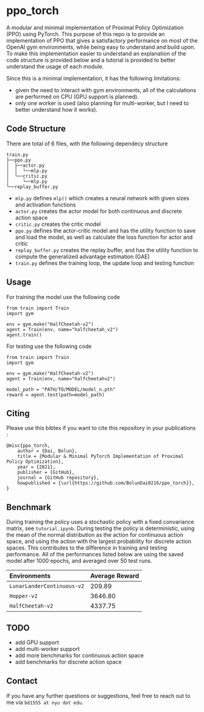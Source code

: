 # ppo_torch
A modular and minimal implementation of Proximal Policy Optimization (PPO) using PyTorch. This purpose of this repo is to provide an implementation of PPO that gives a satisfactory performance on most of the OpenAI gym environments, while being easy to understand and build upon. To make this implementation easier to understand an explanation of the code structure is provided below and a tutorial is provided to better understand the usage of each module.

Since this is a minimal implementation, it has the following limitations:

- given the need to interact with gym environments, all of the calculations are performed on CPU (GPU support is planned).
- only one worker is used (also planning for multi-worker, but I need to better understand how it works).


## Code Structure
There are total of 6 files, with the following dependecy structure

    train.py
    ├──ppo.py
    │  ├──actor.py
    │  │  └──mlp.py
    │  └──critic.py
    │     └──mlp.py
    └──replay_buffer.py

- `mlp.py` defines `mlp()` which creates a neural network with given sizes and activation functions
- `actor.py` creates the actor model for both continuous and discrete action space
- `critic.py` creates the critic model
- `ppo.py` defines the actor-critic model and has the utility function to save and load the model, as well as calculate the loss function for actor and critic
- `replay_buffer.py` creates the replay buffer, and has the utility function to compute the generalized advantage estimation (GAE)
- `train.py` defines the training loop, the update loop and testing function


## Usage
For training the model use the following code
```
from train import Train
import gym

env = gym.make("HalfCheetah-v2")
agent = Train(env, name="halfcheetah_v2")
agent.train()
```

For testing use the following code
```
from train import Train
import gym

env = gym.make("HalfCheetah-v2")
agent = Train(env, name="halfcheetahv2")

model_path = "PATH/TO/MODEL/model_n.pth"
reward = agent.test(path=model_path)
```

## Citing 
Please use this bibtex if you want to cite this repository in your publications :

    @misc{ppo_torch,
        author = {Dai, Bolun},
        title = {Modular & Minimal PyTorch Implementation of Proximal Policy Optimization},
        year = {2021},
        publisher = {GitHub},
        journal = {GitHub repository},
        howpublished = {\url{https://github.com/BolunDai0216/ppo_torch}},
    }


## Benchmark
During training the policy uses a stochastic policy with a fixed convariance matrix, see `tutorial.ipynb`. During testing the policy is deterministic, using the mean of the normal distribution as the action for continuous action space, and using the action with the largest probability for discrete action spaces. This contributes to the difference in training and testing performance. All of the performances listed below are using the saved model after 1000 epochs, and averaged over 50 test runs.

|Environments|Average Reward|
|:---|:---|
|`LunarLanderContinuous-v2`|209.89|
|`Hopper-v2`|3646.80|
|`HalfCheetah-v2`|4337.75|

## TODO
- add GPU support
- add multi-worker support
- add more benchmarks for continuous action space
- add benchmarks for discrete action space 

## Contact
If you have any further questions or suggestions, feel free to reach out to me via `bd1555 at nyu dot edu`.
